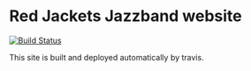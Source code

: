# Red Jackets Jazzband website

[![Build Status](https://travis-ci.com/red-jackets-jazzband/website.svg?branch=master)](https://travis-ci.org/red-jackets-jazzband/website)

This site is built and deployed automatically by travis.
